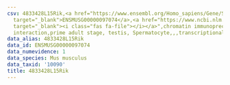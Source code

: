 ```yaml
---
csv: 4833428L15Rik,<a href="https://www.ensembl.org/Homo_sapiens/Gene/Summary?db=core;g=ENSMUSG00000097074"
  target="_blank">ENSMUSG00000097074</a>,<a href="https://www.ncbi.nlm.nih.gov/pubmed/25450459"
  target="_blank"><i class="fas fa-file"></i></a>",chromatin immunoprecipitation assay,direct
  interaction,prime adult stage, testis, Spermatocyte,,,transcriptional regulation,
data_alias: 4833428L15Rik
data_id: ENSMUSG00000097074
data_numevidence: 1
data_species: Mus musculus
data_taxid: '10090'
title: 4833428L15Rik
---
```

